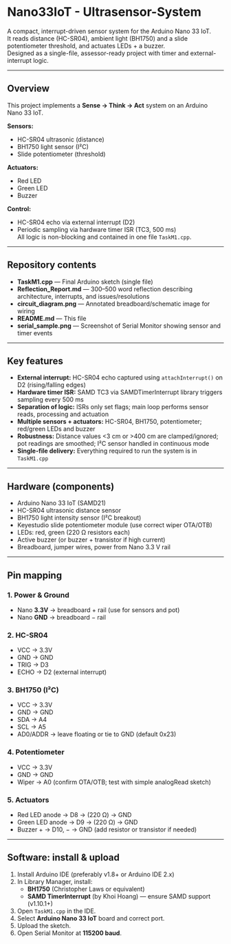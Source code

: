 # Nano33IoT - Ultrasensor-System

A compact, interrupt-driven sensor system for the Arduino Nano 33 IoT.  
It reads distance (HC-SR04), ambient light (BH1750) and a slide potentiometer threshold, and actuates LEDs + a buzzer.  
Designed as a single-file, assessor-ready project with timer and external-interrupt logic.

---

## Overview
This project implements a **Sense → Think → Act** system on an Arduino Nano 33 IoT.

**Sensors:**
- HC-SR04 ultrasonic (distance)
- BH1750 light sensor (I²C)
- Slide potentiometer (threshold)

**Actuators:**
- Red LED
- Green LED
- Buzzer

**Control:**
- HC-SR04 echo via external interrupt (D2)
- Periodic sampling via hardware timer ISR (TC3, 500 ms)  
All logic is non-blocking and contained in one file `TaskM1.cpp`.

---

## Repository contents
- **TaskM1.cpp** — Final Arduino sketch (single file)  
- **Reflection_Report.md** — 300–500 word reflection describing architecture, interrupts, and issues/resolutions  
- **circuit_diagram.png** — Annotated breadboard/schematic image for wiring  
- **README.md** — This file  
- **serial_sample.png** — Screenshot of Serial Monitor showing sensor and timer events  

---

## Key features
- **External interrupt:** HC-SR04 echo captured using `attachInterrupt()` on D2 (rising/falling edges)  
- **Hardware timer ISR:** SAMD TC3 via SAMDTimerInterrupt library triggers sampling every 500 ms  
- **Separation of logic:** ISRs only set flags; main loop performs sensor reads, processing and actuation  
- **Multiple sensors + actuators:** HC-SR04, BH1750, potentiometer; red/green LEDs and buzzer  
- **Robustness:** Distance values <3 cm or >400 cm are clamped/ignored; pot readings are smoothed; I²C sensor handled in continuous mode  
- **Single-file delivery:** Everything required to run the system is in `TaskM1.cpp`  

---

## Hardware (components)
- Arduino Nano 33 IoT (SAMD21)  
- HC-SR04 ultrasonic distance sensor  
- BH1750 light intensity sensor (I²C breakout)  
- Keyestudio slide potentiometer module (use correct wiper OTA/OTB)  
- LEDs: red, green (220 Ω resistors each)  
- Active buzzer (or buzzer + transistor if high current)  
- Breadboard, jumper wires, power from Nano 3.3 V rail  

---

## Pin mapping

### 1. Power & Ground
- Nano **3.3V** → breadboard + rail (use for sensors and pot)  
- Nano **GND** → breadboard − rail  

### 2. HC-SR04
- VCC → 3.3V  
- GND → GND  
- TRIG → D3  
- ECHO → D2 (external interrupt)  

### 3. BH1750 (I²C)
- VCC → 3.3V  
- GND → GND  
- SDA → A4  
- SCL → A5  
- AD0/ADDR → leave floating or tie to GND (default 0x23)  

### 4. Potentiometer
- VCC → 3.3V  
- GND → GND  
- Wiper → A0 (confirm OTA/OTB; test with simple analogRead sketch)  

### 5. Actuators
- Red LED anode → D8 → (220 Ω) → GND  
- Green LED anode → D9 → (220 Ω) → GND  
- Buzzer + → D10, − → GND (add resistor or transistor if needed)  

---

## Software: install & upload
1. Install Arduino IDE (preferably v1.8+ or Arduino IDE 2.x)  
2. In Library Manager, install:
   - **BH1750** (Christopher Laws or equivalent)  
   - **SAMD TimerInterrupt** (by Khoi Hoang) — ensure SAMD support (v1.10.1+)  
3. Open `TaskM1.cpp` in the IDE.  
4. Select **Arduino Nano 33 IoT** board and correct port.  
5. Upload the sketch.  
6. Open Serial Monitor at **115200 baud**.  

